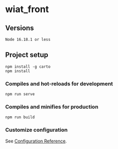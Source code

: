 # wiat_front

## Versions
```
Node 16.18.1 or less
```

## Project setup
```
npm install -g carto
npm install
```

### Compiles and hot-reloads for development
```
npm run serve
```

### Compiles and minifies for production
```
npm run build
```

### Customize configuration
See [Configuration Reference](https://cli.vuejs.org/config/).

